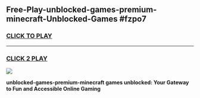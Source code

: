 
## Free-Play-unblocked-games-premium-minecraft-Unblocked-Games #fzpo7
<h3>
<a href="https://news.freeplayer.one?title=unblocked-games-premium-minecraft&ref=8M">CLICK TO PLAY</a></h3>
<hr>

<h3>
<a href="https://news.freeplayer.one?title=unblocked-games-premium-minecraft&ref=8M">CLICK 2 PLAY</a>
  
</h3>

<a href="https://news.freeplayer.one?title=unblocked-games-premium-minecraft&ref=8M"><img src="https://clearcache.store/games.png"></a>


**unblocked-games-premium-minecraft games unblocked: Your Gateway to Fun and Accessible Online Gaming**
